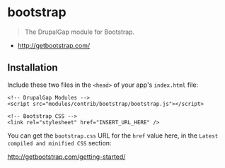 # bootstrap

> The DrupalGap module for Bootstrap.

- http://getbootstrap.com/

## Installation

Include these two files in the `<head>` of your app's `index.html` file:

```
<!-- DrupalGap Modules -->
<script src="modules/contrib/bootstrap/bootstrap.js"></script>

<!-- Bootstrap CSS -->
<link rel="stylesheet" href="INSERT_URL_HERE" />
```

You can get the `bootstrap.css` URL for the `href` value here, in the `Latest compiled and minified CSS` section:

http://getbootstrap.com/getting-started/

